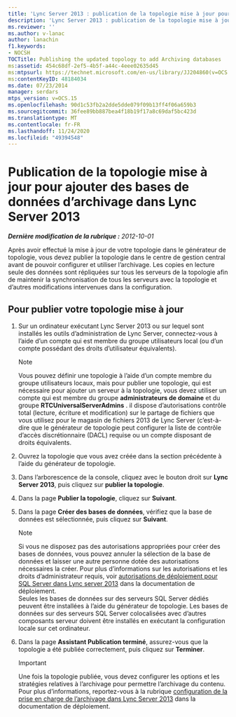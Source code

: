 ```yaml
---
title: 'Lync Server 2013 : publication de la topologie mise à jour pour ajouter des bases de données d’archivage'
description: 'Lync Server 2013 : publication de la topologie mise à jour pour ajouter des bases de données d’archivage.'
ms.reviewer: ''
ms.author: v-lanac
author: lanachin
f1.keywords:
- NOCSH
TOCTitle: Publishing the updated topology to add Archiving databases
ms:assetid: 454c68df-2ef5-4b5f-a44c-4eee02635d45
ms:mtpsurl: https://technet.microsoft.com/en-us/library/JJ204860(v=OCS.15)
ms:contentKeyID: 48184034
ms.date: 07/23/2014
manager: serdars
mtps_version: v=OCS.15
ms.openlocfilehash: 90d1c53fb2a2dde5dde079f09b13ff4f06a659b3
ms.sourcegitcommit: 36fee89bb887bea4f18b19f17a8c69daf5bc423d
ms.translationtype: MT
ms.contentlocale: fr-FR
ms.lasthandoff: 11/24/2020
ms.locfileid: "49394548"
---
```

# <a name="publishing-the-updated-topology-to-add-archiving-databases-in-lync-server-2013"></a>Publication de la topologie mise à jour pour ajouter des bases de données d’archivage dans Lync Server 2013

<div data-xmlns="http://www.w3.org/1999/xhtml">

<div class="topic" data-xmlns="http://www.w3.org/1999/xhtml" data-msxsl="urn:schemas-microsoft-com:xslt" data-cs="https://msdn.microsoft.com/">

<div data-asp="https://msdn2.microsoft.com/asp">



</div>

<div id="mainSection">

<div id="mainBody">

<span> </span>

_**Dernière modification de la rubrique :** 2012-10-01_

Après avoir effectué la mise à jour de votre topologie dans le générateur de topologie, vous devez publier la topologie dans le centre de gestion central avant de pouvoir configurer et utiliser l’archivage. Les copies en lecture seule des données sont répliquées sur tous les serveurs de la topologie afin de maintenir la synchronisation de tous les serveurs avec la topologie et d’autres modifications intervenues dans la configuration.

<div>

## <a name="to-publish-your-updated-topology"></a>Pour publier votre topologie mise à jour

1.  Sur un ordinateur exécutant Lync Server 2013 ou sur lequel sont installés les outils d’administration de Lync Server, connectez-vous à l’aide d’un compte qui est membre du groupe utilisateurs local (ou d’un compte possédant des droits d’utilisateur équivalents).
    
    <div>
    

    > [!NOTE]  
    > Vous pouvez définir une topologie à l’aide d’un compte membre du groupe utilisateurs locaux, mais pour publier une topologie, qui est nécessaire pour ajouter un serveur à la topologie, vous devez utiliser un compte qui est membre du groupe <STRONG>administrateurs de domaine</STRONG> et du groupe <STRONG>RTCUniversalServerAdmins</STRONG> . il dispose d’autorisations contrôle total (lecture, écriture et modification) sur le partage de fichiers que vous utilisez pour le magasin de fichiers 2013 de Lync Server (c’est-à-dire que le générateur de topologie peut configurer la liste de contrôle d’accès discrétionnaire (DACL) requise ou un compte disposant de droits équivalents.

    
    </div>

2.  Ouvrez la topologie que vous avez créée dans la section précédente à l’aide du générateur de topologie.

3.  Dans l’arborescence de la console, cliquez avec le bouton droit sur **Lync Server 2013**, puis cliquez sur **publier la topologie**.

4.  Dans la page **Publier la topologie**, cliquez sur **Suivant**.

5.  Dans la page **Créer des bases de données**, vérifiez que la base de données est sélectionnée, puis cliquez sur **Suivant**.
    
    <div>
    

    > [!NOTE]  
    > Si vous ne disposez pas des autorisations appropriées pour créer des bases de données, vous pouvez annuler la sélection de la base de données et laisser une autre personne dotée des autorisations nécessaires la créer. Pour plus d’informations sur les autorisations et les droits d’administrateur requis, voir <A href="lync-server-2013-deployment-permissions-for-sql-server.md">autorisations de déploiement pour SQL Server dans Lync server 2013</A> dans la documentation de déploiement.<BR>Seules les bases de données sur des serveurs SQL Server dédiés peuvent être installées à l’aide du générateur de topologie. Les bases de données sur des serveurs SQL Server colocalisées avec d’autres composants serveur doivent être installés en exécutant la configuration locale sur cet ordinateur.

    
    </div>

6.  Dans la page **Assistant Publication terminé**, assurez-vous que la topologie a été publiée correctement, puis cliquez sur **Terminer**.
    
    <div>
    

    > [!IMPORTANT]  
    > Une fois la topologie publiée, vous devez configurer les options et les stratégies relatives à l’archivage pour permettre l’archivage du contenu. Pour plus d’informations, reportez-vous à la rubrique <A href="lync-server-2013-configuring-support-for-archiving.md">configuration de la prise en charge de l’archivage dans Lync Server 2013</A> dans la documentation de déploiement.

    
    </div>

</div>

</div>

<span> </span>

</div>

</div>

</div>

